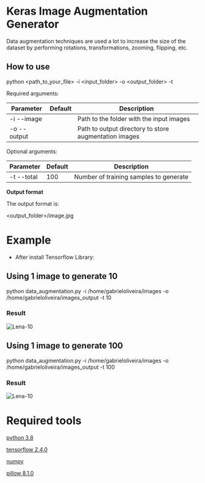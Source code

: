 # Keras Image Augmentation Generator

Data augmentation techniques are used a lot to increase the size of the dataset by performing rotations, transformations, zooming, flipping, etc.

## How to use

python <path_to_your_file> -i <input_folder> -o <output_folder> -t <number>

Required arguments:

| Parameter    | Default | Description                                           |
|--------------|---------|-------------------------------------------------------|
| -i  --image  |         | Path to the folder with the input images              |
| -o  --output |         | Path to output directory to store augmentation images |

Optional arguments:

| Parameter    | Default | Description                                           |
|--------------|---------|-------------------------------------------------------|
| -t  --total  | 100     | Number of training samples to generate                |

**Output format**

The output format is:

<output_folder>/image<number>.jpg

# Example

- After install Tensorflow Library:

## Using 1 image to generate 10

python data_augmentation.py -i /home/gabrieloliveira/images -o /home/gabrieloliveira/images_output -t 10

### Result 

![Lena-10](https://github.com/gabrieloliveira95/Keras_Image_Augmentation/blob/main/example/output-10.jpg?raw=true)

## Using 1 image to generate 100

python data_augmentation.py -i /home/gabrieloliveira/images -o /home/gabrieloliveira/images_output -t 100

### Result 

![Lena-10](https://github.com/gabrieloliveira95/Keras_Image_Augmentation/blob/main/example/output-100.jpg?raw=true)



# Required tools

[python 3.8](https://www.python.org/download/releases/3.8/)

[tensorflow 2.4.0](https://pypi.org/project/tensorflow/2.4.0/)

[numpy](https://pypi.python.org/pypi/numpy)

[pillow 8.1.0](https://pypi.org/project/Pillow/8.1.0/)

